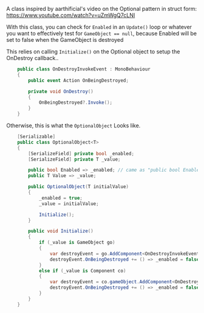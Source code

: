 A class inspired by aarthificial's video on the Optional pattern in struct form: https://www.youtube.com/watch?v=uZmWgQ7cLNI

With this class, you can check for `Enabled` in an `Update()` loop or whatever you want to effectively test for `GameObject == null`, because Enabled will be set to false when the GameObject is destroyed

This relies on calling `Initialize()` on the Optional object to setup the OnDestroy callback..

```cs
    public class OnDestroyInvokeEvent : MonoBehaviour
    {
        public event Action OnBeingDestroyed;

        private void OnDestroy()
        {
            OnBeingDestroyed?.Invoke();
        }
    }
```

Otherwise, this is what the `OptionalObject` Looks like.

```cs
    [Serializable]
    public class OptionalObject<T>
    {
        [SerializeField] private bool _enabled;
        [SerializeField] private T _value;

        public bool Enabled => _enabled; // came as "public bool Enabled => enabled"
        public T Value => _value;

        public OptionalObject(T initialValue)
        {
            _enabled = true;
            _value = initialValue;

            Initialize();
        }

        public void Initialize()
        {
            if (_value is GameObject go)
            {
                var destroyEvent = go.AddComponent<OnDestroyInvokeEvent>();
                destroyEvent.OnBeingDestroyed += () => _enabled = false;
            }
            else if (_value is Component co)
            {
                var destroyEvent = co.gameObject.AddComponent<OnDestroyInvokeEvent>();
                destroyEvent.OnBeingDestroyed += () => _enabled = false;
            }
        }
    }
```

